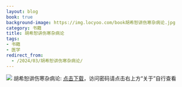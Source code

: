 ```yaml
---
layout: blog
book: true
background-image: https://img.locyoo.com/book胡希恕讲伤寒杂病论.jpg
category: 书籍
title: 胡希恕讲伤寒杂病论
tags:
- 书籍
- 医学
redirect_from:
  - /2024/03/胡希恕讲伤寒杂病论/
---
```

![](https://img.locyoo.com/book胡希恕讲伤寒杂病论.jpg)
胡希恕讲伤寒杂病论: <a name = "ref1" href="https://url18.ctfile.com/f/50983618-1063935458-18d3f8?p=3619">点击下载</a>，访问密码请点击右上方“关于”自行查看